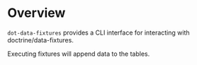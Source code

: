 # Overview

`dot-data-fixtures` provides a CLI interface for interacting with doctrine/data-fixtures.

Executing fixtures will append data to the tables.
